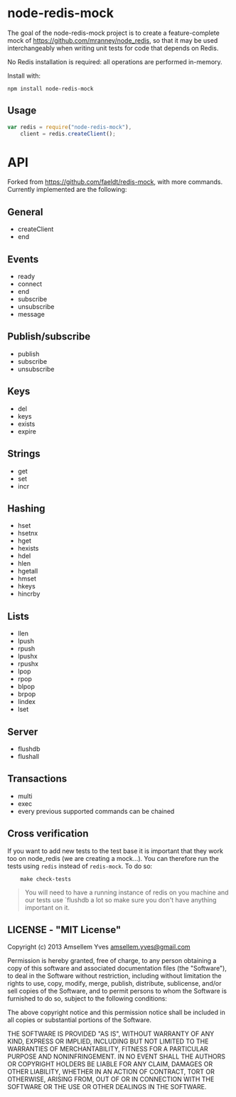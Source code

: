 node-redis-mock
===============
The goal of the node-redis-mock project is to create a feature-complete mock of https://github.com/mranney/node_redis, so that it may be used interchangeably when writing unit tests for code that depends on Redis.

No Redis installation is required: all operations are performed in-memory.

Install with:

	npm install node-redis-mock

## Usage

```js
var redis = require("node-redis-mock"),
    client = redis.createClient();
```

# API

Forked from https://github.com/faeldt/redis-mock, with more commands. Currently implemented are the following:

## General

* createClient
* end

## Events

* ready
* connect
* end
* subscribe
* unsubscribe
* message

## Publish/subscribe
* publish
* subscribe
* unsubscribe

## Keys
* del
* keys
* exists
* expire

## Strings
* get
* set
* incr

## Hashing
* hset
* hsetnx
* hget
* hexists
* hdel
* hlen
* hgetall
* hmset
* hkeys
* hincrby

## Lists
* llen
* lpush
* rpush
* lpushx
* rpushx
* lpop
* rpop
* blpop
* brpop
* lindex
* lset

## Server
* flushdb
* flushall

## Transactions
* multi
* exec
* every previous supported commands can be chained

## Cross verification

If you want to add new tests to the test base it is important that they work too on node_redis (we are creating a mock...).
You can therefore run the tests using `redis` instead of `redis-mock`. To do so:

```
	make check-tests
```

> You will need to have a running instance of redis on you machine and our tests use `flushdb a lot so make sure you don't have anything important on it.

## LICENSE - "MIT License"

Copyright (c) 2013 Amsellem Yves <amsellem.yves@gmail.com>

Permission is hereby granted, free of charge, to any person
obtaining a copy of this software and associated documentation
files (the "Software"), to deal in the Software without
restriction, including without limitation the rights to use,
copy, modify, merge, publish, distribute, sublicense, and/or sell
copies of the Software, and to permit persons to whom the
Software is furnished to do so, subject to the following
conditions:

The above copyright notice and this permission notice shall be
included in all copies or substantial portions of the Software.

THE SOFTWARE IS PROVIDED "AS IS", WITHOUT WARRANTY OF ANY KIND,
EXPRESS OR IMPLIED, INCLUDING BUT NOT LIMITED TO THE WARRANTIES
OF MERCHANTABILITY, FITNESS FOR A PARTICULAR PURPOSE AND
NONINFRINGEMENT. IN NO EVENT SHALL THE AUTHORS OR COPYRIGHT
HOLDERS BE LIABLE FOR ANY CLAIM, DAMAGES OR OTHER LIABILITY,
WHETHER IN AN ACTION OF CONTRACT, TORT OR OTHERWISE, ARISING
FROM, OUT OF OR IN CONNECTION WITH THE SOFTWARE OR THE USE OR
OTHER DEALINGS IN THE SOFTWARE.
